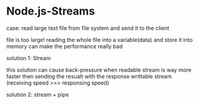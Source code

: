 # Node.js-Streams

case: read large text file from file system and send it to the client

file is too large! reading the whole file into a variable(data) and store it into memory can make the performance really bad

solution 1: Stream

this solution can cause back-pressure when readable stream is way more faster then sending the resualt with the response writtable stream (receiving speed >>> responsing speed)

solution 2: stream + pipe
